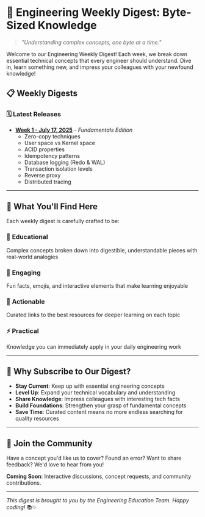 # 🚀 Engineering Weekly Digest: Byte-Sized Knowledge

> *"Understanding complex concepts, one byte at a time."*

Welcome to our Engineering Weekly Digest! Each week, we break down essential technical concepts that every engineer should understand. Dive in, learn something new, and impress your colleagues with your newfound knowledge!

## 📋 Weekly Digests

### 🗓️ Latest Releases
- **[Week 1 - July 17, 2025](WEEK_1_17_jul_2025.md)** - *Fundamentals Edition*
    - Zero-copy techniques
    - User space vs Kernel space
    - ACID properties
    - Idempotency patterns
    - Database logging (Redo & WAL)
    - Transaction isolation levels
    - Reverse proxy
    - Distributed tracing

---

## 🎯 What You'll Find Here

Each weekly digest is carefully crafted to be:

### 🧠 **Educational**
Complex concepts broken down into digestible, understandable pieces with real-world analogies

### 🎉 **Engaging**
Fun facts, emojis, and interactive elements that make learning enjoyable

### 🔗 **Actionable**
Curated links to the best resources for deeper learning on each topic

### ⚡ **Practical**
Knowledge you can immediately apply in your daily engineering work

---

## 🚀 Why Subscribe to Our Digest?

- **Stay Current**: Keep up with essential engineering concepts
- **Level Up**: Expand your technical vocabulary and understanding
- **Share Knowledge**: Impress colleagues with interesting tech facts
- **Build Foundations**: Strengthen your grasp of fundamental concepts
- **Save Time**: Curated content means no more endless searching for quality resources

---

## 💬 Join the Community

Have a concept you'd like us to cover? Found an error? Want to share feedback? We'd love to hear from you!

**Coming Soon**: Interactive discussions, concept requests, and community contributions.

---

*This digest is brought to you by the Engineering Education Team. Happy coding!* 📚✨
